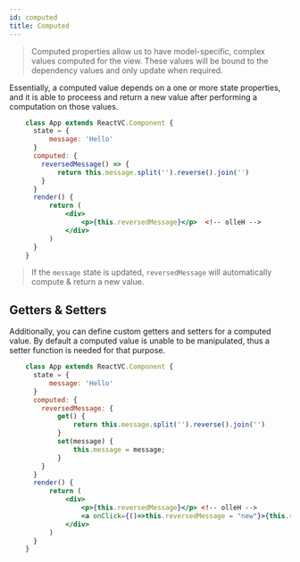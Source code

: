 ```yaml
---
id: computed
title: Computed
---
```


> Computed properties allow us to have model-specific, complex values computed for the view. These values will be bound to the dependency values and only update when required.

Essentially, a computed value depends on a one or more state properties, and it is able to proceess and return a new value after performing a computation on those values.


```jsx
    class App extends ReactVC.Component {
      state = { 
          message: 'Hello'
      }
      computed: {
        reversedMessage() => {
            return this.message.split('').reverse().join('')
        }
      }
      render() {
          return (
              <div>
                  <p>{this.reversedMessage}</p>  <!-- olleH -->
              </div>
          )
      }
    }
```

> If the `message` state is updated, `reversedMessage` will automatically compute & return a new value. 

## Getters & Setters
Additionally, you can define custom getters and setters for a computed value. By default a computed value is unable to be manipulated, thus a setter function is needed for that purpose.

```jsx
    class App extends ReactVC.Component {
      state = { 
          message: 'Hello'
      }
      computed: {
        reversedMessage: {
            get() {
                return this.message.split('').reverse().join('')
            }
            set(message) {
                this.message = message;
            }
        }
      }
      render() {
          return (
              <div>
                  <p>{this.reversedMessage}</p> <!-- olleH -->
                  <a onClick={()=>this.reversedMessage = "new"}>{this.reversedMessage}</p> <!-- wen -->
              </div>
          )
      }
    }
  ```